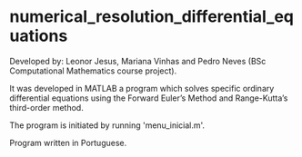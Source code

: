 # numerical_resolution_differential_equations

Developed by:
Leonor Jesus,
Mariana Vinhas and
Pedro Neves (BSc Computational Mathematics course project).

It was developed in MATLAB a program which solves specific ordinary differential equations using the Forward Euler’s Method and Range-Kutta’s third-order method.

The program is initiated by running 'menu_inicial.m'.

Program written in Portuguese.
